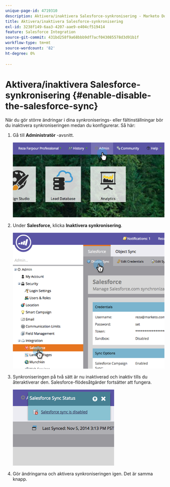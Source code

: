 ```yaml
---
unique-page-id: 4719310
description: Aktivera/inaktivera Salesforce-synkronisering - Marketo Docs - produktdokumentation
title: Aktivera/inaktivera Salesforce-synkronisering
exl-id: 3238f149-6aa3-4207-aae9-e404cf519414
feature: Salesforce Integration
source-git-commit: 431bd258f9a68bbb9df7acf043085578d3d91b1f
workflow-type: tm+mt
source-wordcount: '82'
ht-degree: 0%

---
```


# Aktivera/inaktivera Salesforce-synkronisering {#enable-disable-the-salesforce-sync}

När du gör större ändringar i dina synkroniserings- eller fältinställningar bör du inaktivera synkroniseringen medan du konfigurerar. Så här:

1. Gå till **Administratör** -avsnitt.

   ![](assets/image2014-12-10-13-3a24-3a35.png)

1. Under **Salesforce**, klicka **Inaktivera synkronisering**.

   ![](assets/image2014-12-10-13-3a24-3a47.png)

1. Synkroniseringen på två sätt är nu inaktiverad och inaktiv tills du återaktiverar den. Salesforce-flödesåtgärder fortsätter att fungera.

   ![](assets/image2014-12-10-13-3a24-3a58.png)

1. Gör ändringarna och aktivera synkroniseringen igen. Det är samma knapp.
